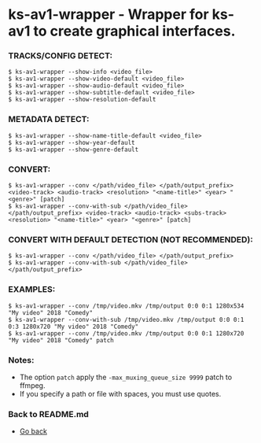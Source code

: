 ks-av1-wrapper - Wrapper for ks-av1 to create graphical interfaces.
===================================================================

### TRACKS/CONFIG DETECT:

```shell
$ ks-av1-wrapper --show-info <video_file>
$ ks-av1-wrapper --show-video-default <video_file>
$ ks-av1-wrapper --show-audio-default <video_file>
$ ks-av1-wrapper --show-subtitle-default <video_file>
$ ks-av1-wrapper --show-resolution-default
```

### METADATA DETECT:
  
```shell
$ ks-av1-wrapper --show-name-title-default <video_file>
$ ks-av1-wrapper --show-year-default
$ ks-av1-wrapper --show-genre-default
```
    
### CONVERT:
  
```shell
$ ks-av1-wrapper --conv </path/video_file> </path/output_prefix> <video-track> <audio-track> <resolution> "<name-title>" <year> "<genre>" [patch]
$ ks-av1-wrapper --conv-with-sub </path/video_file> </path/output_prefix> <video-track> <audio-track> <subs-track> <resolution> "<name-title>" <year> "<genre>" [patch]
```
    
### CONVERT WITH DEFAULT DETECTION (NOT RECOMMENDED):

```shell
$ ks-av1-wrapper --conv </path/video_file> </path/output_prefix>
$ ks-av1-wrapper --conv-with-sub </path/video_file> </path/output_prefix>
```
    
### EXAMPLES:

```shell
$ ks-av1-wrapper --conv /tmp/video.mkv /tmp/output 0:0 0:1 1280x534 "My video" 2018 "Comedy"
$ ks-av1-wrapper --conv-with-sub /tmp/video.mkv /tmp/output 0:0 0:1 0:3 1280x720 "My video" 2018 "Comedy"
$ ks-av1-wrapper --conv /tmp/video.mkv /tmp/output 0:0 0:1 1280x720 "My video" 2018 "Comedy" patch
```
    
### Notes:

  * The option `patch` apply the `-max_muxing_queue_size 9999` patch to ffmpeg.
  * If you specify a path or file with spaces, you must use quotes.
    
### Back to README.md
    
* [Go back](https://git.q3aql.dev/q3aql/ks-tools/src/branch/main/README.md)
  
